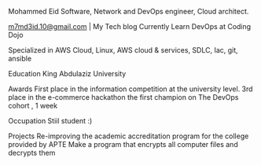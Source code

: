 Mohammed Eid
Software, Network and DevOps engineer, Cloud architect.

m7md3id.10@gmail.com | My Tech blog
Currently
Learn DevOps at Coding Dojo

Specialized in
AWS Cloud, Linux, AWS cloud & services, SDLC, Iac, git, ansible

Education
King Abdulaziz University

Awards
First place in the information competition at the university level.
3rd place in the e-commerce hackathon
the first champion on The  DevOps cohort , 1 week


Occupation
Stiil student :)

Projects
Re-improving the academic accreditation program for the college provided by APTE
Make a program that encrypts all computer files and decrypts them